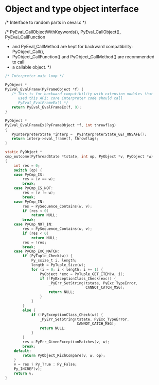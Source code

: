 # Object and type object interface
/* Interface to random parts in ceval.c */

/* PyEval_CallObjectWithKeywords(), PyEval_CallObject(), PyEval_CallFunction
 * and PyEval_CallMethod are kept for backward compatibility: PyObject_Call(),
 * PyObject_CallFunction() and PyObject_CallMethod() are recommended to call
 * a callable object.
 */

 ```c
/* Interpreter main loop */

PyObject *
PyEval_EvalFrame(PyFrameObject *f) {
    /* This is for backward compatibility with extension modules that
       used this API; core interpreter code should call
       PyEval_EvalFrameEx() */
    return PyEval_EvalFrameEx(f, 0);
}

PyObject *
PyEval_EvalFrameEx(PyFrameObject *f, int throwflag)
{
    PyInterpreterState *interp = _PyInterpreterState_GET_UNSAFE();
    return interp->eval_frame(f, throwflag);
}

 ```
 
```c
static PyObject *
cmp_outcome(PyThreadState *tstate, int op, PyObject *v, PyObject *w)
{
    int res = 0;
    switch (op) {
    case PyCmp_IS:
        res = (v == w);
        break;
    case PyCmp_IS_NOT:
        res = (v != w);
        break;
    case PyCmp_IN:
        res = PySequence_Contains(w, v);
        if (res < 0)
            return NULL;
        break;
    case PyCmp_NOT_IN:
        res = PySequence_Contains(w, v);
        if (res < 0)
            return NULL;
        res = !res;
        break;
    case PyCmp_EXC_MATCH:
        if (PyTuple_Check(w)) {
            Py_ssize_t i, length;
            length = PyTuple_Size(w);
            for (i = 0; i < length; i += 1) {
                PyObject *exc = PyTuple_GET_ITEM(w, i);
                if (!PyExceptionClass_Check(exc)) {
                    _PyErr_SetString(tstate, PyExc_TypeError,
                                     CANNOT_CATCH_MSG);
                    return NULL;
                }
            }
        }
        else {
            if (!PyExceptionClass_Check(w)) {
                _PyErr_SetString(tstate, PyExc_TypeError,
                                 CANNOT_CATCH_MSG);
                return NULL;
            }
        }
        res = PyErr_GivenExceptionMatches(v, w);
        break;
    default:
        return PyObject_RichCompare(v, w, op);
    }
    v = res ? Py_True : Py_False;
    Py_INCREF(v);
    return v;
}

```